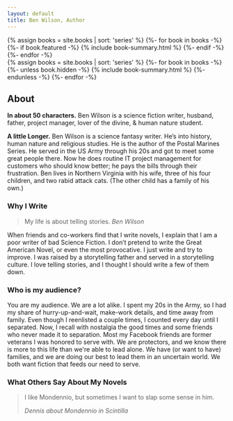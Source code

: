 ```yaml
---
layout: default
title: Ben Wilson, Author
---
```

<section id='hero'>
{% assign books = site.books | sort: 'series' %}
{%- for book in books -%}
{%- if book.featured -%}
{% include book-summary.html %}
{%- endif -%}
{%- endfor -%}
</section>

<section id='books'>
  {% assign books = site.books | sort: 'series' %}
  {%- for book in books -%}
  {%- unless book.hidden -%}
  {% include book-summary.html %}
  {%- endunless -%}
  {%- endfor -%}
</section>

<section class='main'>

<h2 id='about'>About</h2>

<p><strong>In about 50 characters.</strong> Ben Wilson is a science fiction writer, husband, father, project manager, lover
of the divine, & human nature student.</p>

<p><strong>A little Longer.</strong> Ben Wilson is a science fantasy writer. He’s into history, human nature and religious
studies. He is the author of the Postal Marines Series. He served in the US Army through his 20s and got to meet some
great people there. Now he does routine IT project management for customers who should know better; he pays the bills
through their frustration. Ben lives in Northern Virginia with his wife, three of his four children, and two rabid
attack cats. (The other child has a family of his own.)</p>

<h3>Why I Write</h3>

<blockquote>
  My life is about telling stories.
  <cite>Ben Wilson</cite>
</blockquote>

<p>When friends and co-workers find that I write novels, I explain that I am a poor writer of bad Science Fiction. I don’t
pretend to write the Great American Novel, or even the most provocative. I just write and try to improve. I was raised
by a storytelling father and served in a storytelling culture. I love telling stories, and I thought I should write a
few of them down.</p>

<h3>Who is my audience?</h3>

<p>You are my audience. We are a lot alike. I spent my 20s in the Army, so I had my share of hurry-up-and-wait, make-work
details, and time away from family. Even though I reenlisted a couple times, I counted every day until I separated. Now,
I recall with nostalgia the good times and some friends who never made it to separation. Most my Facebook friends are
former veterans I was honored to serve with. We are protectors, and we know there is more to this life than we're able
to lead alone. We have (or want to have) families, and we are doing our best to lead them in an uncertain world. We both
want fiction that feeds our need to serve.</p>

<h3>What Others Say About My Novels</h3>

<blockquote>
<p>I like Mondennio, but sometimes I want to slap some sense in him.</p>
<cite>Dennis about Mondennio in Scintilla</cite>
</blockquote>

</section>